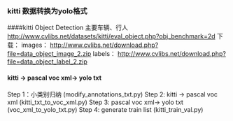 ### kitti 数据转换为yolo格式
####kitti Object Detection 主要车辆、行人
http://www.cvlibs.net/datasets/kitti/eval_object.php?obj_benchmark=2d
下载：
images： http://www.cvlibs.net/download.php?file=data_object_image_2.zip
labels： http://www.cvlibs.net/download.php?file=data_object_label_2.zip


#### kitti -> pascal voc xml-> yolo txt
Step 1：小类别归纳 (modify_annotations_txt.py)
Step 2: kitti -> pascal voc xml  (kitti_txt_to_voc_xml.py)
Step 3: pascal voc xml-> yolo txt   (voc_xml_to_yolo_txt.py)
Step 4: generate train list (kitti_train_val.py)